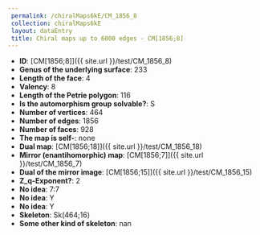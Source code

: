 ```yaml
--- 
 permalink: /chiralMaps6kE/CM_1856_8 
 collection: chiralMaps6kE
 layout: dataEntry
 title: Chiral maps up to 6000 edges - CM[1856;8]
---
```


- **ID**: [CM[1856;8]]({{ site.url }}/test/CM_1856_8)
- **Genus of the underlying surface**: 233
- **Length of the face**: 4
- **Valency**: 8
- **Length of the Petrie polygon**: 116
- **Is the automorphism group solvable?**: S
- **Number of vertices**: 464
- **Number of edges**: 1856
- **Number of faces**: 928
- **The map is self-**: none
- **Dual map**: [CM[1856;18]]({{ site.url }}/test/CM_1856_18)
- **Mirror (enantihomorphic) map**: [CM[1856;7]]({{ site.url }}/test/CM_1856_7)
- **Dual of the mirror image**: [CM[1856;15]]({{ site.url }}/test/CM_1856_15)
- **Z_q-Exponent?**: 2
- **No idea**:  7:7
- **No idea**: Y
- **No idea**: Y
- **Skeleton**: Sk(464;16)
- **Some other kind of skeleton**: nan

